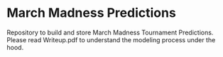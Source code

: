 # March Madness Predictions
 Repository to build and store March Madness Tournament Predictions. Please read Writeup.pdf to understand the modeling process under the hood. 
